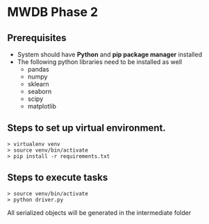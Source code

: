# MWDB Phase 2

## Prerequisites 
- System should have **Python** and **pip package manager** installed
- The following python libraries need to be installed as well
    - pandas
    - numpy
    - sklearn
    - seaborn
    - scipy
    - matplotlib

## Steps to set up virtual environment.
```
> virtualenv venv
> source venv/bin/activate
> pip install -r requirements.txt
```

## Steps to execute tasks
```
> source venv/bin/activate
> python driver.py
```

All serialized objects will be generated in the intermediate folder
